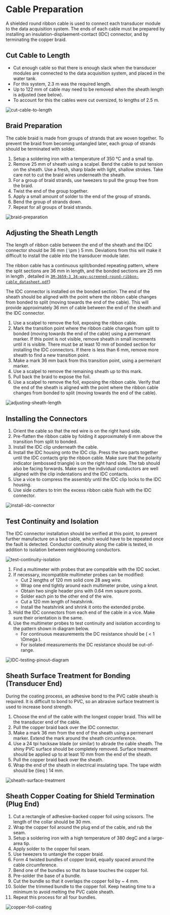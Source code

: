 # Cable Preparation

A shielded round ribbon cable is used to connect each transducer module to the data acquisition system. The ends of each cable must be prepared by installing an insulation-displaement-contact (IDC) connector, and by terminating the copper braid.

## Cut Cable to Length

* Cut enough cable so that there is enough slack when the transducer modules are connected to the data acquisition system, and placed in the water tank.
* For this system, 2.3 m was the required length.
* Up to 122 mm of cable may need to be removed when the sheath length is adjusted (see below).
* To account for this the cables were cut oversized, to lengths of 2.5 m.

![cut-cable-to-length](img/cable-preparation/cut-cable-to-length.png)

## Braid Preparation

The cable braid is made from groups of strands that are woven together. To prevent the braid from becoming untangled later, each group of strands should be terminated with solder.

1. Setup a soldering iron with a temperature of 350 °C and a small tip.
1. Remove 25 mm of sheath using a scalpel. Bend the cable to put tension on the sheath. Use a fresh, sharp blade with light, shallow strokes. Take care not to cut the braid wires underneath the sheath. 
1. For a group of braid strands, use tweezers to pull the group free from the braid.
1. Twist the end of the group together.
1. Apply a small amount of solder to the end of the group of strands.
1. Bend the group of strands down.
1. Repeat for all groups of braid strands.

![braid-preparation](img/cable-preparation/braid-preparation.png)

## Adjusting the Sheath Length

The length of ribbon cable between the end of the sheath and the IDC connector should be 36 mm \( \pm \) 5 mm. Deviations from this will make it difficult to install the cable into the transducer module later.

The ribbon cable has a continuous split/bonded repeating pattern, where the split sections are 36 mm in length, and the bonded sections are 25 mm in length , detailed in [`3M-3659-3_34-way-screened-round-ribbon-cable_datasheet.pdf`](https://github.com/morganjroberts/open-UST/blob/main/hardware-distribution/technical-datasheets/3M-3659-3_34-way-screened-round-ribbon-cable_datasheet.pdf))

The IDC connector is installed on the bonded section. The end of the sheath should be aligned with the point where the ribbon cable changes from bonded to split (moving towards the end of the cable). This will provide approximately 36 mm of cable between the end of the sheath and the IDC connector. 

1. Use a scalpel to remove the foil, exposing the ribbon cable.
1. Mark the transition point where the ribbon cable changes from split to bonded (moving towards the end of the cable) using a permenant marker. If this point is not visible, remove sheath in small increments until it is visible. There must be at least 10 mm of bonded section for installing the IDC connectors. If there is less than 6 mm, remove more sheath to find a new transition point.
1. Make a mark 36 mm back from this transition point, using a permenant marker.
1. Use a scalpel to remove the remaining sheath up to this mark.
1. Pull back the braid to expose the foil.
1. Use a scalpel to remove the foil, exposing the ribbon cable. Verify that the end of the sheath is aligned with the point where the ribbon cable changes from bonded to split (moving towards the end of the cable).

![adjusting-sheath-length](img/cable-preparation/adjusting-sheath-length.png)

## Installing the Connectors

1. Orient the cable so that the red wire is on the right hand side.
1. Pre-flatten the ribbon cable by folding it approximately 6 mm above the transition from split to bonded.
1. Install the IDC clip underneath the cable. 
1. Install the IDC housing onto the IDC clip. Press the two parts together until the IDC contacts grip the ribbon cable. Make sure that the polarity indicator (embossed triangle) is on the right hand side. The tab should also be facing forwards. Make sure the individual conductors are well aligned with the clip indentations and the IDC contacts.
1. Use a vice to compress the assembly until the IDC clip locks to the IDC housing.
1. Use side cutters to trim the excess ribbon cable flush with the IDC connector.

![install-idc-connector](img/cable-preparation/install-idc-connector.png)

## Test Continuity and Isolation

The IDC connector installation should be verified at this point, to prevent further manufacture on a bad cable, which would have to be repeated once the fault is detected.
Conductor continuity along the cable is tested, in addition to isolation between neighbouring conductors.

![test-continuity-isolation](img/cable-preparation/test-continuity-isolation.png)

1. Find a multimeter with probes that are compatible with the IDC socket.
1. If necessary, incompatible multimeter probes can be modified:
    * Cut 2 lengths of 120 mm solid core 28 awg wire.
    * Wrap one end tightly around each multimeter probe, using a knot.
    * Obtain two single header pins with 0.64 mm sqaure posts.
    * Solder each pin to the other end of the wire.
    * Cut a 120 mm length of heatshrink.
    * Install the heatshrink and shrink it onto the extended probe.
1. Hold the IDC connectors from each end of the cable in a vice. Make sure their orientation is the same.
1. Use the multimeter probes to test continuity and isolation according to the pattern shown in diagram below.
    * For continuous measurements the DC resistance should be \( < 1 \Omega \).
    * For isolated measurements the DC resistance should be out-of-range.

![IDC-testing-pinout-diagram](img/cable-preparation/IDC-testing-pinout-diagram.png)

## Sheath Surface Treatment for Bonding (Transducer End)

During the coating process, an adhesive bond to the PVC cable sheath is required. It is difficult to bond to PVC, so an abrasive surface treatment is used to increase bond strength.

1. Choose the end of the cable with the longest copper braid. This will be the transducer end of the cable.
1. Pull the copper braid back over the IDC connector.
1. Make a mark 36 mm from the end of the sheath using a permenant marker. Extend the mark around the sheath circumference.
1. Use a 24 tpi hacksaw blade (or similar) to abrade the cable sheath. The shiny PVC surface should be completely removed. Surface treatment should be applied up to at least 10 mm from the end of the sheath.
1. Pull the copper braid back over the sheath.
1. Wrap the end of the sheath in electrical insulating tape. The tape width should be \(\leq \) 14 mm.

![sheath-surface-treatment](img/cable-preparation/sheath-surface-treatment.png)

## Sheath Copper Coating for Shield Termination (Plug End)

1. Cut a rectangle of adhesive-backed copper foil using scissors. The length of the collar should be 30 mm.
2. Wrap the copper foil around the plug end of the cable, and rub the seam.
3. Setup a soldering iron with a high temperature of 380 degC and a large-area tip.
4. Apply solder to the copper foil seam.
5. Use tweezers to untangle the copper braid.
6. Form 4 twisted bundles of copper braid, equally spaced around the cable circumference.
7. Bend one of the bundles so that its base touches the copper foil.
8. Pre-solder the base of a bundle.
9. Cut the bundle so that it overlaps the copper foil by ~ 4 mm.
10. Solder the trimmed bundle to the copper foil. Keep heating time to a minimum to avoid melting the PVC cable sheath.
11. Repeat this process for all four bundles.

![copper-foil-coating](img/cable-preparation/copper-foil-coating.png)
